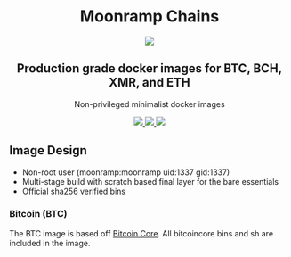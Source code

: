 <div align="center">
  <h1>Moonramp Chains</h1>

  <image src="./docker-logo.png">

  <h2>Production grade docker images for BTC, BCH, XMR, and ETH</h2>

  <div><p>
  	Non-privileged minimalist docker images
  </p></div>

  <div><p>
    <a href="https://dl.circleci.com/status-badge/redirect/gh/MoonRamp/moonramp-chains/tree/master">
      <img src="https://dl.circleci.com/status-badge/img/gh/MoonRamp/moonramp-chains/tree/master.svg?style=shield"/>
    </a>
    <a href="https://hub.docker.com/repository/docker/moonramp/bitcoin">
      <img src="https://img.shields.io/docker/v/moonramp/bitcoin?label=bitcoin&color=yellow"/>
    </a>
    <a href="https://github.com/moonramp/moonramp-chains/blob/master/LICENSE">
      <img src="https://img.shields.io/github/license/moonramp/moonramp"/>
    </a>
  </p></div>
</div>


## Image Design

* Non-root user (moonramp:moonramp uid:1337 gid:1337)
* Multi-stage build with scratch based final layer for the bare essentials
* Official sha256 verified bins

### Bitcoin (BTC)

The BTC image is based off [Bitcoin Core](https://bitcoin.org/en/download). All bitcoincore bins and sh are included in the image.
